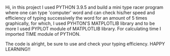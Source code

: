 Hi, in this project I used PYTHON 3.9.5 and build a mini type racer program where one can type 'computer' word and can check his/her speed and efficiency of typing successively the word for an amount of 5 times graphically, for which, I used PYHTON'S MATPLOTLIB library and to be more I used PYPLOT module of MATPLOTLIB library. For calculating time I imported TIME module of PYTHON. 


The code is alright, be sure to use and check your typing efficiency.
HAPPY LEARNING!!
